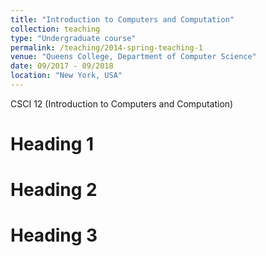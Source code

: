 ```yaml
---
title: "Introduction to Computers and Computation"
collection: teaching
type: "Undergraduate course"
permalink: /teaching/2014-spring-teaching-1
venue: "Queens College, Department of Computer Science"
date: 09/2017 - 09/2018
location: "New York, USA"
---
```



CSCI 12 (Introduction to Computers and Computation)

Heading 1
======

Heading 2
======

Heading 3
======
